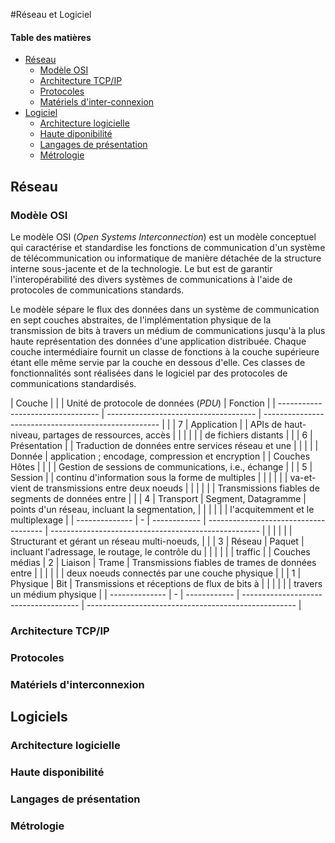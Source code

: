 #Réseau et Logiciel

#### Table des matières

* [Réseau](#réseau)
    + [Modèle OSI](#modèle-osi)
    + [Architecture TCP/IP](#architecture-tcp-ip)
    + [Protocoles](#protocoles)
    + [Matériels d'inter-connexion](#matériel-dinter-connection)
* [Logiciel](#logiciel)
    + [Architecture logicielle](#architecture-logicielle)
    + [Haute diponibilité](#haute-disponibilité)
    + [Langages de présentation](#languages-de-présentation)
    + [Métrologie](#métrologie)

## Réseau

### Modèle OSI

Le modèle OSI (*Open Systems Interconnection*) est un modèle conceptuel qui caractérise et standardise les fonctions de
communication d'un système de télécommunication ou informatique de manière détachée de la structure interne sous-jacente et de la
technologie. Le but est de garantir l'interopérabilité des divers systèmes de communications à l'aide de protocoles de
communications standards.

Le modèle sépare le flux des données dans un système de communication en sept couches abstraites, de l'implémentation physique de la
transmission de bits à travers un médium de communications jusqu'à la plus haute représentation des données d'une application
distribuée. Chaque couche intermédiaire fournit un classe de fonctions à la couche supérieure étant elle même servie par la couche
en dessous d'elle. Ces classes de fonctionnalités sont réalisées dans le logiciel par des protocoles de communications standardisés.

| Couche         |   |              | Unité de protocole de données (*PDU*) | Fonction                                             |
| --------------------------------- | ------------------------------------- | ---------------------------------------------------- |
|                | 7 | Application  |                                       | APIs de haut-niveau, partages de ressources, accès   |
|                |   |              |                                       | de fichiers distants                                 |
|                | 6 | Présentation |                                       | Traduction de données entre services réseau et une   |
|                |   |              | Donnée                                | application ; encodage, compression et encryption    |
| Couches Hôtes  |   |              |                                       | Gestion de sessions de communications, i.e., échange |
|                | 5 | Session      |                                       | continu d'information sous la forme de multiples     |
|                |   |              |                                       | va-et-vient de transmissions entre deux noeuds       |
|                |   |              |                                       | Transmissions fiables de segments de données entre   |
|                | 4 | Transport    | Segment, Datagramme                   | points d'un réseau, incluant la segmentation,        |
|                |   |              |                                       | l'acquitemment et le multiplexage                    |
| -------------- | - | ------------ | ------------------------------------- | ---------------------------------------------------- |
|                |   |              |                                       | Structurant et gérant un réseau multi-noeuds,        |
|                | 3 | Réseau       | Paquet                                | incluant l'adressage, le routage, le contrôle du     |
|                |   |              |                                       | traffic                                              |
| Couches médias | 2 | Liaison      | Trame                                 | Transmissions fiables de trames de données entre     |
|                |   |              |                                       | deux noeuds connectés par une couche physique        |
|                | 1 | Physique     | Bit                                   | Transmissions et réceptions de flux de bits à        |
|                |   |              |                                       | travers un médium physique                           |
| -------------- | - | ------------ | ------------------------------------- | ---------------------------------------------------- |

### Architecture TCP/IP

### Protocoles

### Matériels d'interconnexion

## Logiciels

### Architecture logicielle

### Haute disponibilité

### Langages de présentation

### Métrologie
